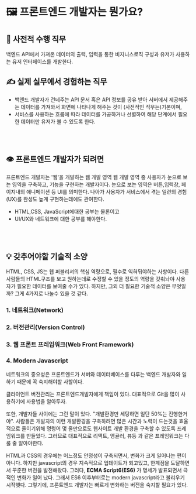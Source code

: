 # 🖼️ 프론트엔드 개발자는 뭔가요?    

## 📓 사전적 수행 직무
백엔드 API에서 가져온 데이터의 출력, 입력을 통한 비지니스로직 구성과 유저가 사용하는 유저 인터페이스를 개발한다.    
 
  
  
  
    
## ✍ 실제 실무에서 경험하는 직무
- 백엔드 개발자가 건네주는 API 문서 혹은 API 정보를 공유 받아 서버에서 제공해주는 데이터를 가져와서 화면에 나타나게 해주는 것이 (사전적인 직무는)기본이며,
- 서비스를 사용하는 흐름에 따라 데이터를 가공하거나 선별하여 해당 단계에서 필요한 데이터만 유저가 볼 수 있도록 한다. 

<br></br>

## 👁‍ 프론트엔드 개발자가 되려면
프론트엔드 개발자는 '웹'을 개발하는 웹 개발 영역 웹 개발 영역 중 사용자가 눈으로 보는 영역을 구축하고, 기능을 구현하는 개발자이다.
눈으로 보는 영역은 버튼,입력창, 페이지내의 애니메이션 등 UI를 의미한다. 나아가 사용자가 서비스에서 겪는 일련의 경험(UX)를 완성도 높게 구현하는데에도 관여한다.

- HTML,CSS, JavaScript에대한 공부는 물론이고
- UI/UX와 네트워크에 대한 공부를 해야한다.

<br></br>

## 💡 갖추어야할 기술적 소양
 HTML, CSS, JS는 웹 퍼블리셔의 핵심 역량으로, 필수로 익혀둬야하는 사항이다.
 다른 사람들의 HTML구조를 보고 원하는데로 수정할 수 있을 정도의 역량을 갖춰놔야 사용자가 필요한 데이터를 보여줄 수가 있다.
 하지만, 그외 더 필요한 기술적 소양은 무엇일까? 그게 4가지로 나눌수 있을 것 같다.
 ### 1. 네트워크(Network)
 ### 2. 버전관리(Version Control)
 ### 3. 웹 프론트 프레임워크(Web Front Framework)
 ### 4. Modern Javascript 
 
 네트워크의 중요성은 프론트엔드가 서버와 데이터베이스를 다루는 백엔드 개발자와 일하기 때문에 꼭 숙지해야할 사할이다.   
 
 클라이언트 버전관리는 프론트엔드개발자에게 책임이 있다. 대표적으로 Git을 많이 사용하기에 사용법을 알아두자.   
 
 또한, 개발자들 사이에는 그런 말이 있다. "개발환경만 세팅하면 일단 50%는 진행한거야". 사람들은 개발자의 이런 개발환경을 구축하려면 많은 시간과 노력이 드는것을 
 효율적으로 줄이기위해 명령어 몇 줄만으로도 웹사이트 개발 환경을 구축할 수 있도록 프레임워크를 만들었다.
 그러므로 대표적으로 리액트, 앵귤러, 뷰등 과 같은 프레임워크는 다룰 줄 알아야한다.   
 
 
 HTML과 CSS의 경우에는 어느정도 안정성이 구축되면서, 변화가 크게 일어나는 편이 아니다. 
 하지만 javascript의 경우 지속적으로 업데이트가 되고있고, 한계점을 도달하면서 꾸준한 버전을 발전해왔다. 
 그러다, **ECMA Script6(ES6)** 가 명세가 발표되면서 극적인 변화가 일어 났다.
그래서 ES6 이후부터로는 modern javascript라고 불리우기 시작햇다.
그렇기에, 프론트엔드 개발자는 빠르게 변화하는 버전을 숙지할 필요가 있다.
